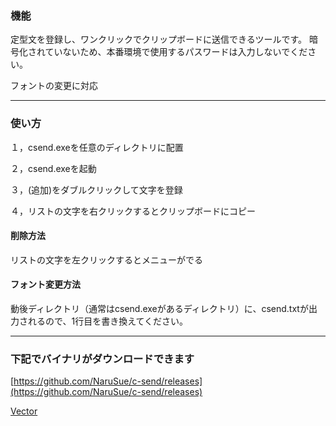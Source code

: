 ### 機能
定型文を登録し、ワンクリックでクリップボードに送信できるツールです。
暗号化されていないため、本番環境で使用するパスワードは入力しないでください。

フォントの変更に対応

---

### 使い方

１，csend.exeを任意のディレクトリに配置

２，csend.exeを起動

３，(追加)をダブルクリックして文字を登録

４，リストの文字を右クリックするとクリップボードにコピー

#### 削除方法
リストの文字を左クリックするとメニューがでる

#### フォント変更方法
動後ディレクトリ（通常はcsend.exeがあるディレクトリ）に、csend.txtが出力されるので、1行目を書き換えてください。

---

### 下記でバイナリがダウンロードできます

[https://github.com/NaruSue/c-send/releases](https://github.com/NaruSue/c-send/releases)

[Vector](https://www.vector.co.jp/soft/win95/util/se061481.html?srsltid=AfmBOooY1phVnlrRnupG-bHEt6iyhr1YMWpCVOBYakbIfdn4s3pHxnWY#google_vignette)
